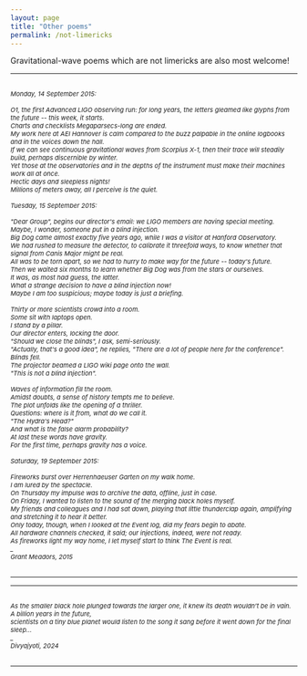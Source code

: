 ```yaml
---
layout: page
title: "Other poems"
permalink: /not-limericks
---
```



<p>Gravitational-wave poems which are not limericks are also most welcome!</p>

<hr>

<p style="font-size:11px" style="color:#3A003A;"><br><i>
Monday, 14 September 2015:<br>
<br>
O1, the first Advanced LIGO observing run: for long years, the letters gleamed like glyphs from the future -- this week, it starts.<br>
Charts and checklists Megaparsecs-long are ended.<br>
My work here at AEI Hannover is calm compared to the buzz palpable in the online logbooks and in the voices down the hall.<br>
If we can see continuous gravitational waves from Scorpius X-1, then their trace will steadily build, perhaps discernible by winter.<br>
Yet those at the observatories and in the depths of the instrument must make their machines work all at once.<br>
Hectic days and sleepless nights!<br>
Millions of meters away, all I perceive is the quiet.<br>
<br>
Tuesday, 15 September 2015:<br>
<br>
"Dear Group", begins our director's email: we LIGO members are having special meeting.<br>
Maybe, I wonder, someone put in a blind injection.<br>
Big Dog came almost exactly five years ago, while I was a visitor at Hanford Observatory.<br>
We had rushed to measure the detector, to calibrate it threefold ways, to know whether that signal from Canis Major might be real.<br>
All was to be torn apart, so we had to hurry to make way for the future -- today's future.<br>
Then we waited six months to learn whether Big Dog was from the stars or ourselves.<br>
It was, as most had guess, the latter.<br>
What a strange decision to have a blind injection now!<br>
Maybe I am too suspicious; maybe today is just a briefing.<br>
<br>
Thirty or more scientists crowd into a room.<br>
Some sit with laptops open.<br>
I stand by a pillar.<br>
Our director enters, locking the door.<br>
"Should we close the blinds", I ask, semi-seriously.<br>
"Actually, that's a good idea", he replies, "There are a lot of people here for the conference".<br>
Blinds fell.<br>
The projector beamed a LIGO wiki page onto the wall.<br>
"This is not a blind injection".<br>
<br>
Waves of information fill the room.<br>
Amidst doubts, a sense of history tempts me to believe.<br>
The plot unfolds like the opening of a thriller.<br>
Questions: where is it from, what do we call it.<br>
"The Hydra's Head?"<br>
And what is the false alarm probability?<br>
At last these words have gravity.<br>
For the first time, perhaps gravity has a voice.<br>
<br>
Saturday, 19 September 2015:<br>
<br>
Fireworks burst over Herrenhaeuser Garten on my walk home.<br>
I am lured by the spectacle.<br>
On Thursday my impulse was to archive the data, offline, just in case.<br>
On Friday, I wanted to listen to the sound of the merging black holes myself.<br>
My friends and colleagues and I had sat down, playing that little thunderclap again, amplifying and stretching it to hear it better.<br>
Only today, though, when I looked at the Event log, did my fears begin to abate.<br>
All hardware channels checked, it said; our injections, indeed, were not ready.<br>
As fireworks light my way home, I let myself start to think The Event is real.<br>
  _ <br>
Grant Meadors, 2015<br></i>
<br>
</p>

<hr>


<hr>

<p style="font-size:11px" style="color:#3A003A;"><br><i>
As the smaller black hole plunged towards the larger one, it knew its death wouldn’t be in vain.<br>
A billion years in the future,<br>
scientists on a tiny blue planet would listen to the song it sang before it went down for the final sleep...<br>
  _ <br>
Divyajyoti, 2024<br></i>
<br>
</p>

<hr>




